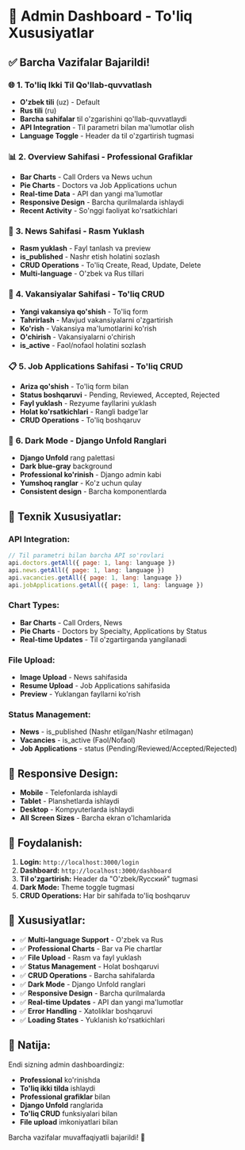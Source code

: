 # 🚀 Admin Dashboard - To'liq Xususiyatlar

## ✅ **Barcha Vazifalar Bajarildi!**

### 🌐 **1. To'liq Ikki Til Qo'llab-quvvatlash**
- **O'zbek tili** (uz) - Default
- **Rus tili** (ru)
- **Barcha sahifalar** til o'zgarishini qo'llab-quvvatlaydi
- **API Integration** - Til parametri bilan ma'lumotlar olish
- **Language Toggle** - Header da til o'zgartirish tugmasi

### 📊 **2. Overview Sahifasi - Professional Grafiklar**
- **Bar Charts** - Call Orders va News uchun
- **Pie Charts** - Doctors va Job Applications uchun
- **Real-time Data** - API dan yangi ma'lumotlar
- **Responsive Design** - Barcha qurilmalarda ishlaydi
- **Recent Activity** - So'nggi faoliyat ko'rsatkichlari

### 📰 **3. News Sahifasi - Rasm Yuklash**
- **Rasm yuklash** - Fayl tanlash va preview
- **is_published** - Nashr etish holatini sozlash
- **CRUD Operations** - To'liq Create, Read, Update, Delete
- **Multi-language** - O'zbek va Rus tillari

### 💼 **4. Vakansiyalar Sahifasi - To'liq CRUD**
- **Yangi vakansiya qo'shish** - To'liq form
- **Tahrirlash** - Mavjud vakansiyalarni o'zgartirish
- **Ko'rish** - Vakansiya ma'lumotlarini ko'rish
- **O'chirish** - Vakansiyalarni o'chirish
- **is_active** - Faol/nofaol holatini sozlash

### 📋 **5. Job Applications Sahifasi - To'liq CRUD**
- **Ariza qo'shish** - To'liq form bilan
- **Status boshqaruvi** - Pending, Reviewed, Accepted, Rejected
- **Fayl yuklash** - Rezyume fayllarini yuklash
- **Holat ko'rsatkichlari** - Rangli badge'lar
- **CRUD Operations** - To'liq boshqaruv

### 🎨 **6. Dark Mode - Django Unfold Ranglari**
- **Django Unfold** rang palettasi
- **Dark blue-gray** background
- **Professional ko'rinish** - Django admin kabi
- **Yumshoq ranglar** - Ko'z uchun qulay
- **Consistent design** - Barcha komponentlarda

## 🔧 **Texnik Xususiyatlar:**

### **API Integration:**
```javascript
// Til parametri bilan barcha API so'rovlari
api.doctors.getAll({ page: 1, lang: language })
api.news.getAll({ page: 1, lang: language })
api.vacancies.getAll({ page: 1, lang: language })
api.jobApplications.getAll({ page: 1, lang: language })
```

### **Chart Types:**
- **Bar Charts** - Call Orders, News
- **Pie Charts** - Doctors by Specialty, Applications by Status
- **Real-time Updates** - Til o'zgartirganda yangilanadi

### **File Upload:**
- **Image Upload** - News sahifasida
- **Resume Upload** - Job Applications sahifasida
- **Preview** - Yuklangan fayllarni ko'rish

### **Status Management:**
- **News** - is_published (Nashr etilgan/Nashr etilmagan)
- **Vacancies** - is_active (Faol/Nofaol)
- **Job Applications** - status (Pending/Reviewed/Accepted/Rejected)

## 📱 **Responsive Design:**
- **Mobile** - Telefonlarda ishlaydi
- **Tablet** - Planshetlarda ishlaydi
- **Desktop** - Kompyuterlarda ishlaydi
- **All Screen Sizes** - Barcha ekran o'lchamlarida

## 🎯 **Foydalanish:**

1. **Login:** `http://localhost:3000/login`
2. **Dashboard:** `http://localhost:3000/dashboard`
3. **Til o'zgartirish:** Header da "O'zbek/Rусский" tugmasi
4. **Dark Mode:** Theme toggle tugmasi
5. **CRUD Operations:** Har bir sahifada to'liq boshqaruv

## 🚀 **Xususiyatlar:**

- ✅ **Multi-language Support** - O'zbek va Rus
- ✅ **Professional Charts** - Bar va Pie chartlar
- ✅ **File Upload** - Rasm va fayl yuklash
- ✅ **Status Management** - Holat boshqaruvi
- ✅ **CRUD Operations** - Barcha sahifalarda
- ✅ **Dark Mode** - Django Unfold ranglari
- ✅ **Responsive Design** - Barcha qurilmalarda
- ✅ **Real-time Updates** - API dan yangi ma'lumotlar
- ✅ **Error Handling** - Xatoliklar boshqaruvi
- ✅ **Loading States** - Yuklanish ko'rsatkichlari

## 🎉 **Natija:**

Endi sizning admin dashboardingiz:
- **Professional** ko'rinishda
- **To'liq ikki tilda** ishlaydi
- **Professional grafiklar** bilan
- **Django Unfold** ranglarida
- **To'liq CRUD** funksiyalari bilan
- **File upload** imkoniyatlari bilan

Barcha vazifalar muvaffaqiyatli bajarildi! 🎊
